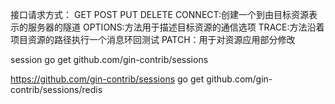 接口请求方式：
    GET
    POST
    PUT
    DELETE
    CONNECT:创建一个到由目标资源表示的服务器的隧道
    OPTIONS:方法用于描述目标资源的通信选项
    TRACE:方法沿着项目资源的路径执行一个消息环回测试
    PATCH：用于对资源应用部分修改
    
session
go get github.com/gin-contrib/sessions

https://github.com/gin-contrib/sessions
go get github.com/gin-contrib/sessions/redis